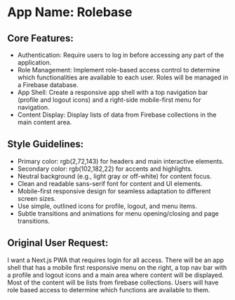 # **App Name**: Rolebase

## Core Features:

- Authentication: Require users to log in before accessing any part of the application.
- Role Management: Implement role-based access control to determine which functionalities are available to each user.  Roles will be managed in a Firebase database.
- App Shell: Create a responsive app shell with a top navigation bar (profile and logout icons) and a right-side mobile-first menu for navigation.
- Content Display: Display lists of data from Firebase collections in the main content area.

## Style Guidelines:

- Primary color: rgb(2,72,143) for headers and main interactive elements.
- Secondary color: rgb(102,182,22) for accents and highlights.
- Neutral background (e.g., light gray or off-white) for content focus.
- Clean and readable sans-serif font for content and UI elements.
- Mobile-first responsive design for seamless adaptation to different screen sizes.
- Use simple, outlined icons for profile, logout, and menu items.
- Subtle transitions and animations for menu opening/closing and page transitions.

## Original User Request:
I want a Next.js PWA that requires login for all access. There will be an app shell that has a mobile first responsive menu on the right, a top nav bar with a profile and logout icons and a main area where content will be displayed. Most of the content will be lists from firebase collections. Users will have role based access to determine which functions are available to them.
  